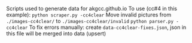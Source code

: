 Scripts used to generate data for akgcc.github.io
To use (cc#4 in this example):
`python scraper.py -cc4clear`
Move invalid pictures from `./images-cc4clear/` to `./images-cc4clear/invalid`
`python parser.py -cc4clear`
To fix errors manually: create `data-cc4clear-fixes.json`, json in this file will be merged into data (upsert)
